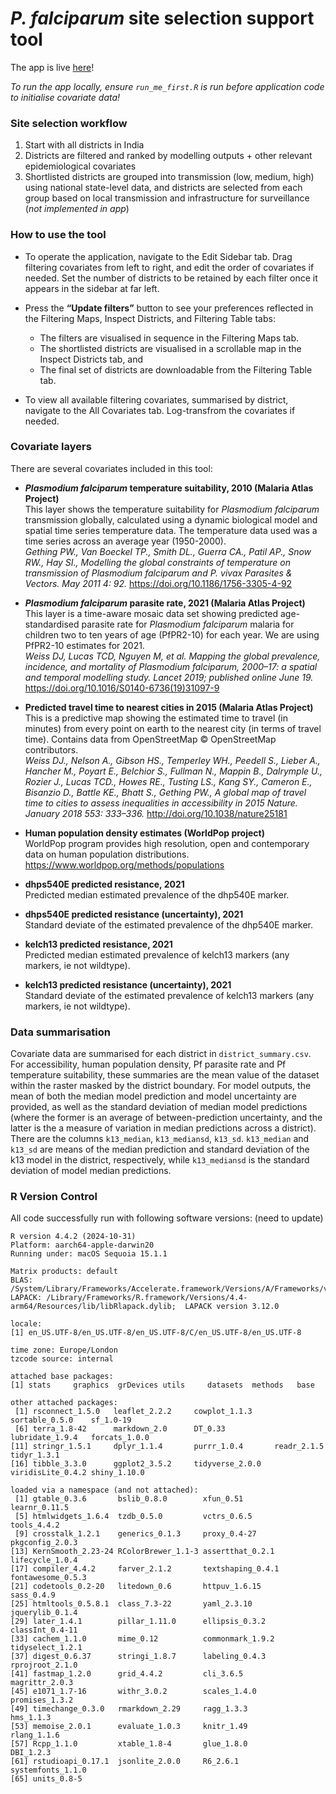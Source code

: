 *P. falciparum* site selection support tool
================

The app is live [here](https://iddo.shinyapps.io/pf_drug_resistance/)!

*To run the app locally, ensure `run_me_first.R` is run before
application code to initialise covariate data!*

### Site selection workflow

1.  Start with all districts in India
2.  Districts are filtered and ranked by modelling outputs + other
    relevant epidemiological covariates
3.  Shortlisted districts are grouped into transmission (low, medium,
    high) using national state-level data, and districts are selected
    from each group based on local transmission and infrastructure for
    surveillance (*not implemented in app*)

### How to use the tool

- To operate the application, navigate to the Edit Sidebar tab. Drag
  filtering covariates from left to right, and edit the order of
  covariates if needed. Set the number of districts to be retained by
  each filter once it appears in the sidebar at far left.

- Press the **“Update filters”** button to see your preferences
  reflected in the Filtering Maps, Inspect Districts, and Filtering
  Table tabs:

  - The filters are visualised in sequence in the Filtering Maps tab.
  - The shortlisted districts are visualised in a scrollable map in the
    Inspect Districts tab, and
  - The final set of districts are downloadable from the Filtering Table
    tab.

- To view all available filtering covariates, summarised by district,
  navigate to the All Covariates tab. Log-transfrom the covariates if
  needed.

### Covariate layers

There are several covariates included in this tool:

- ***Plasmodium falciparum* temperature suitability, 2010 (Malaria Atlas
  Project)**  
  This layer shows the temperature suitability for *Plasmodium
  falciparum* transmission globally, calculated using a dynamic
  biological model and spatial time series temperature data. The
  temperature data used was a time series across an average year
  (1950-2000).  
  *Gething PW., Van Boeckel TP., Smith DL., Guerra CA., Patil AP., Snow
  RW., Hay SI., Modelling the global constraints of temperature on
  transmission of Plasmodium falciparum and P. vivax Parasites &
  Vectors. May 2011 4: 92.* <https://doi.org/10.1186/1756-3305-4-92>

- ***Plasmodium falciparum* parasite rate, 2021 (Malaria Atlas
  Project)**  
  This layer is a time-aware mosaic data set showing predicted
  age-standardised parasite rate for *Plasmodium falciparum* malaria for
  children two to ten years of age (PfPR2-10) for each year. We are
  using PfPR2-10 estimates for 2021.  
  *Weiss DJ, Lucas TCD, Nguyen M, et al. Mapping the global prevalence,
  incidence, and mortality of Plasmodium falciparum, 2000–17: a spatial
  and temporal modelling study. Lancet 2019; published online June 19.*
  <https://doi.org/10.1016/S0140-6736(19)31097-9>  

- **Predicted travel time to nearest cities in 2015 (Malaria Atlas
  Project)**  
  This is a predictive map showing the estimated time to travel (in
  minutes) from every point on earth to the nearest city (in terms of
  travel time). Contains data from OpenStreetMap © OpenStreetMap
  contributors.  
  *Weiss DJ., Nelson A., Gibson HS., Temperley WH., Peedell S., Lieber
  A., Hancher M., Poyart E., Belchior S., Fullman N., Mappin B.,
  Dalrymple U., Rozier J., Lucas TCD., Howes RE., Tusting LS., Kang SY.,
  Cameron E., Bisanzio D., Battle KE., Bhatt S., Gething PW., A global
  map of travel time to cities to assess inequalities in accessibility
  in 2015 Nature. January 2018 553: 333–336.*
  <http://doi.org/10.1038/nature25181>

- **Human population density estimates (WorldPop project)**  
  WorldPop program provides high resolution, open and contemporary data
  on human population distributions.  
  <https://www.worldpop.org/methods/populations>

- **dhps540E predicted resistance, 2021**  
  Predicted median estimated prevalence of the dhp540E marker.

- **dhps540E predicted resistance (uncertainty), 2021**  
  Standard deviate of the estimated prevalence of the dhp540E marker.

- **kelch13 predicted resistance, 2021**  
  Predicted median estimated prevalence of kelch13 markers (any markers,
  ie not wildtype).

- **kelch13 predicted resistance (uncertainty), 2021**  
  Standard deviate of the estimated prevalence of kelch13 markers (any
  markers, ie not wildtype).

### Data summarisation

Covariate data are summarised for each district in
`district_summary.csv`. For accessibility, human population density, Pf
parasite rate and Pf temperature suitability, these summaries are the
mean value of the dataset within the raster masked by the district
boundary. For model outputs, the mean of both the median model
prediction and model uncertainty are provided, as well as the standard
deviation of median model predictions (where the former is an average of
between-prediction uncertainty, and the latter is the a measure of
variation in median predictions across a district). There are the
columns `k13_median`, `k13_mediansd`, `k13_sd`. `k13_median` and
`k13_sd` are means of the median prediction and standard deviation of
the k13 model in the district, respectively, while `k13_mediansd` is the
standard deviation of model median predictions.

### R Version Control

All code successfully run with following software versions: (need to
update)

    R version 4.4.2 (2024-10-31)
    Platform: aarch64-apple-darwin20
    Running under: macOS Sequoia 15.1.1

    Matrix products: default
    BLAS:   /System/Library/Frameworks/Accelerate.framework/Versions/A/Frameworks/vecLib.framework/Versions/A/libBLAS.dylib 
    LAPACK: /Library/Frameworks/R.framework/Versions/4.4-arm64/Resources/lib/libRlapack.dylib;  LAPACK version 3.12.0

    locale:
    [1] en_US.UTF-8/en_US.UTF-8/en_US.UTF-8/C/en_US.UTF-8/en_US.UTF-8

    time zone: Europe/London
    tzcode source: internal

    attached base packages:
    [1] stats     graphics  grDevices utils     datasets  methods   base     

    other attached packages:
     [1] rsconnect_1.5.0   leaflet_2.2.2     cowplot_1.1.3     sortable_0.5.0    sf_1.0-19        
     [6] terra_1.8-42      markdown_2.0      DT_0.33           lubridate_1.9.4   forcats_1.0.0    
    [11] stringr_1.5.1     dplyr_1.1.4       purrr_1.0.4       readr_2.1.5       tidyr_1.3.1      
    [16] tibble_3.3.0      ggplot2_3.5.2     tidyverse_2.0.0   viridisLite_0.4.2 shiny_1.10.0     

    loaded via a namespace (and not attached):
     [1] gtable_0.3.6       bslib_0.8.0        xfun_0.51          learnr_0.11.5     
     [5] htmlwidgets_1.6.4  tzdb_0.5.0         vctrs_0.6.5        tools_4.4.2       
     [9] crosstalk_1.2.1    generics_0.1.3     proxy_0.4-27       pkgconfig_2.0.3   
    [13] KernSmooth_2.23-24 RColorBrewer_1.1-3 assertthat_0.2.1   lifecycle_1.0.4   
    [17] compiler_4.4.2     farver_2.1.2       textshaping_0.4.1  fontawesome_0.5.3 
    [21] codetools_0.2-20   litedown_0.6       httpuv_1.6.15      sass_0.4.9        
    [25] htmltools_0.5.8.1  class_7.3-22       yaml_2.3.10        jquerylib_0.1.4   
    [29] later_1.4.1        pillar_1.11.0      ellipsis_0.3.2     classInt_0.4-11   
    [33] cachem_1.1.0       mime_0.12          commonmark_1.9.2   tidyselect_1.2.1  
    [37] digest_0.6.37      stringi_1.8.7      labeling_0.4.3     rprojroot_2.1.0   
    [41] fastmap_1.2.0      grid_4.4.2         cli_3.6.5          magrittr_2.0.3    
    [45] e1071_1.7-16       withr_3.0.2        scales_1.4.0       promises_1.3.2    
    [49] timechange_0.3.0   rmarkdown_2.29     ragg_1.3.3         hms_1.1.3         
    [53] memoise_2.0.1      evaluate_1.0.3     knitr_1.49         rlang_1.1.6       
    [57] Rcpp_1.1.0         xtable_1.8-4       glue_1.8.0         DBI_1.2.3         
    [61] rstudioapi_0.17.1  jsonlite_2.0.0     R6_2.6.1           systemfonts_1.1.0 
    [65] units_0.8-5   
